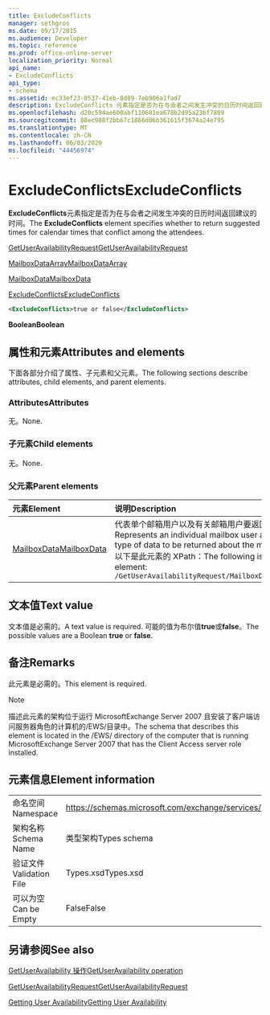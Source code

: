 ```yaml
---
title: ExcludeConflicts
manager: sethgros
ms.date: 09/17/2015
ms.audience: Developer
ms.topic: reference
ms.prod: office-online-server
localization_priority: Normal
api_name:
- ExcludeConflicts
api_type:
- schema
ms.assetid: ec33ef23-8537-41eb-8d89-7eb906a1fad7
description: ExcludeConflicts 元素指定是否为在与会者之间发生冲突的日历时间返回建议的时间。
ms.openlocfilehash: d20c594ae600abf110681ea678b2d95a23bf7809
ms.sourcegitcommit: 88ec988f2bb67c1866d06b361615f3674a24e795
ms.translationtype: MT
ms.contentlocale: zh-CN
ms.lasthandoff: 06/03/2020
ms.locfileid: "44456974"
---
```

# <a name="excludeconflicts"></a><span data-ttu-id="3caeb-103">ExcludeConflicts</span><span class="sxs-lookup"><span data-stu-id="3caeb-103">ExcludeConflicts</span></span>

<span data-ttu-id="3caeb-104">**ExcludeConflicts**元素指定是否为在与会者之间发生冲突的日历时间返回建议的时间。</span><span class="sxs-lookup"><span data-stu-id="3caeb-104">The **ExcludeConflicts** element specifies whether to return suggested times for calendar times that conflict among the attendees.</span></span> 
  
[<span data-ttu-id="3caeb-105">GetUserAvailabilityRequest</span><span class="sxs-lookup"><span data-stu-id="3caeb-105">GetUserAvailabilityRequest</span></span>](getuseravailabilityrequest.md)
  
[<span data-ttu-id="3caeb-106">MailboxDataArray</span><span class="sxs-lookup"><span data-stu-id="3caeb-106">MailboxDataArray</span></span>](mailboxdataarray.md)
  
[<span data-ttu-id="3caeb-107">MailboxData</span><span class="sxs-lookup"><span data-stu-id="3caeb-107">MailboxData</span></span>](mailboxdata.md)
  
[<span data-ttu-id="3caeb-108">ExcludeConflicts</span><span class="sxs-lookup"><span data-stu-id="3caeb-108">ExcludeConflicts</span></span>](excludeconflicts.md)
  
```xml
<ExcludeConflicts>true or false</ExcludeConflicts>
```

 <span data-ttu-id="3caeb-109">**Boolean**</span><span class="sxs-lookup"><span data-stu-id="3caeb-109">**Boolean**</span></span>
## <a name="attributes-and-elements"></a><span data-ttu-id="3caeb-110">属性和元素</span><span class="sxs-lookup"><span data-stu-id="3caeb-110">Attributes and elements</span></span>

<span data-ttu-id="3caeb-111">下面各部分介绍了属性、子元素和父元素。</span><span class="sxs-lookup"><span data-stu-id="3caeb-111">The following sections describe attributes, child elements, and parent elements.</span></span>
  
### <a name="attributes"></a><span data-ttu-id="3caeb-112">Attributes</span><span class="sxs-lookup"><span data-stu-id="3caeb-112">Attributes</span></span>

<span data-ttu-id="3caeb-113">无。</span><span class="sxs-lookup"><span data-stu-id="3caeb-113">None.</span></span>
  
### <a name="child-elements"></a><span data-ttu-id="3caeb-114">子元素</span><span class="sxs-lookup"><span data-stu-id="3caeb-114">Child elements</span></span>

<span data-ttu-id="3caeb-115">无。</span><span class="sxs-lookup"><span data-stu-id="3caeb-115">None.</span></span>
  
### <a name="parent-elements"></a><span data-ttu-id="3caeb-116">父元素</span><span class="sxs-lookup"><span data-stu-id="3caeb-116">Parent elements</span></span>

|<span data-ttu-id="3caeb-117">**元素**</span><span class="sxs-lookup"><span data-stu-id="3caeb-117">**Element**</span></span>|<span data-ttu-id="3caeb-118">**说明**</span><span class="sxs-lookup"><span data-stu-id="3caeb-118">**Description**</span></span>|
|:-----|:-----|
|[<span data-ttu-id="3caeb-119">MailboxData</span><span class="sxs-lookup"><span data-stu-id="3caeb-119">MailboxData</span></span>](mailboxdata.md) <br/> |<span data-ttu-id="3caeb-120">代表单个邮箱用户以及有关邮箱用户要返回的数据类型的选项。</span><span class="sxs-lookup"><span data-stu-id="3caeb-120">Represents an individual mailbox user and options for the type of data to be returned about the mailbox user.</span></span>  <br/> <span data-ttu-id="3caeb-121">以下是此元素的 XPath：</span><span class="sxs-lookup"><span data-stu-id="3caeb-121">The following is the XPath to this element:</span></span>  <br/>  `/GetUserAvailabilityRequest/MailboxDataArray/MailboxData` <br/> |
   
## <a name="text-value"></a><span data-ttu-id="3caeb-122">文本值</span><span class="sxs-lookup"><span data-stu-id="3caeb-122">Text value</span></span>

<span data-ttu-id="3caeb-123">文本值是必需的。</span><span class="sxs-lookup"><span data-stu-id="3caeb-123">A text value is required.</span></span> <span data-ttu-id="3caeb-124">可能的值为布尔值**true**或**false**。</span><span class="sxs-lookup"><span data-stu-id="3caeb-124">The possible values are a Boolean **true** or **false**.</span></span>
  
## <a name="remarks"></a><span data-ttu-id="3caeb-125">备注</span><span class="sxs-lookup"><span data-stu-id="3caeb-125">Remarks</span></span>

<span data-ttu-id="3caeb-126">此元素是必需的。</span><span class="sxs-lookup"><span data-stu-id="3caeb-126">This element is required.</span></span>
  
> [!NOTE]
> <span data-ttu-id="3caeb-127">描述此元素的架构位于运行 MicrosoftExchange Server 2007 且安装了客户端访问服务器角色的计算机的/EWS/目录中。</span><span class="sxs-lookup"><span data-stu-id="3caeb-127">The schema that describes this element is located in the /EWS/ directory of the computer that is running MicrosoftExchange Server 2007 that has the Client Access server role installed.</span></span> 
  
## <a name="element-information"></a><span data-ttu-id="3caeb-128">元素信息</span><span class="sxs-lookup"><span data-stu-id="3caeb-128">Element information</span></span>

|||
|:-----|:-----|
|<span data-ttu-id="3caeb-129">命名空间</span><span class="sxs-lookup"><span data-stu-id="3caeb-129">Namespace</span></span>  <br/> |https://schemas.microsoft.com/exchange/services/2006/types  <br/> |
|<span data-ttu-id="3caeb-130">架构名称</span><span class="sxs-lookup"><span data-stu-id="3caeb-130">Schema Name</span></span>  <br/> |<span data-ttu-id="3caeb-131">类型架构</span><span class="sxs-lookup"><span data-stu-id="3caeb-131">Types schema</span></span>  <br/> |
|<span data-ttu-id="3caeb-132">验证文件</span><span class="sxs-lookup"><span data-stu-id="3caeb-132">Validation File</span></span>  <br/> |<span data-ttu-id="3caeb-133">Types.xsd</span><span class="sxs-lookup"><span data-stu-id="3caeb-133">Types.xsd</span></span>  <br/> |
|<span data-ttu-id="3caeb-134">可以为空</span><span class="sxs-lookup"><span data-stu-id="3caeb-134">Can be Empty</span></span>  <br/> |<span data-ttu-id="3caeb-135">False</span><span class="sxs-lookup"><span data-stu-id="3caeb-135">False</span></span>  <br/> |
   
## <a name="see-also"></a><span data-ttu-id="3caeb-136">另请参阅</span><span class="sxs-lookup"><span data-stu-id="3caeb-136">See also</span></span>



[<span data-ttu-id="3caeb-137">GetUserAvailability 操作</span><span class="sxs-lookup"><span data-stu-id="3caeb-137">GetUserAvailability operation</span></span>](getuseravailability-operation.md)
  
[<span data-ttu-id="3caeb-138">GetUserAvailabilityRequest</span><span class="sxs-lookup"><span data-stu-id="3caeb-138">GetUserAvailabilityRequest</span></span>](getuseravailabilityrequest.md)


[<span data-ttu-id="3caeb-139">Getting User Availability</span><span class="sxs-lookup"><span data-stu-id="3caeb-139">Getting User Availability</span></span>](https://msdn.microsoft.com/library/d4133fcb-9b0f-4e6b-aadf-a389da83516a%28Office.15%29.aspx)

